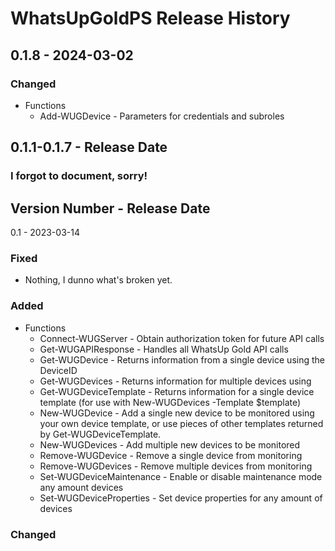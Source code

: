 # WhatsUpGoldPS Release History
## 0.1.8 - 2024-03-02
### Changed
* Functions
  * Add-WUGDevice - Parameters for credentials and subroles
 
## 0.1.1-0.1.7 - Release Date
### I forgot to document, sorry!

## Version Number - Release Date
0.1 - 2023-03-14

### Fixed
* Nothing, I dunno what's broken yet.

### Added
* Functions
  * Connect-WUGServer - Obtain authorization token for future API calls
  * Get-WUGAPIResponse - Handles all WhatsUp Gold API calls
  * Get-WUGDevice - Returns information from a single device using the DeviceID
  * Get-WUGDevices - Returns information for multiple devices using 
  * Get-WUGDeviceTemplate - Returns information for a single device template (for use with New-WUGDevices -Template $template)
  * New-WUGDevice - Add a single new device to be monitored using your own device template, or use pieces of other templates returned by Get-WUGDeviceTemplate.
  * New-WUGDevices - Add multiple new devices to be monitored
  * Remove-WUGDevice - Remove a single device from monitoring
  * Remove-WUGDevices - Remove multiple devices from monitoring
  * Set-WUGDeviceMaintenance - Enable or disable maintenance mode any amount devices
  * Set-WUGDeviceProperties - Set device properties for any amount of devices

### Changed
